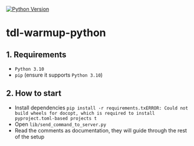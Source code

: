 [![Python Version](http://img.shields.io/badge/Python-3.7-blue.svg)](https://www.python.org/downloads/release/python-370/)

# tdl-warmup-python


## 1. Requirements

- `Python 3.10`
- `pip` (ensure it supports `Python 3.10`)


## 2. How to start

- Install dependencies `pip install -r requirements.txERROR: Could not build wheels for docopt, which is required to install pyproject.toml-based projects
t`
- Open `lib/send_command_to_server.py`
- Read the comments as documentation, they will guide through the rest of the setup
